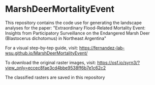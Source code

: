 # MarshDeerMortalityEvent

This repository contains the code use for generating the landscape analyses for the paper: "Extraordinary Flood-Related Mortality Event: Insights from Participatory Surveillance on the Endangered Marsh Deer (Blastocerus dichotomus) in Northeast Argentina"

For a visual step-by-tep guide, visit: https://fernandez-lab-wsu.github.io/MarshDeerMortalityEvent/

To download the original raster images, visit: https://osf.io/syrn3/?view_only=eccec8fae3cd4bbe9538ff6b7e1c62c2

The classified rasters are saved in this repository
